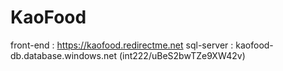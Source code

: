 # KaoFood
front-end   :   https://kaofood.redirectme.net
sql-server  :   kaofood-db.database.windows.net (int222/uBeS2bwTZe9XW42v)